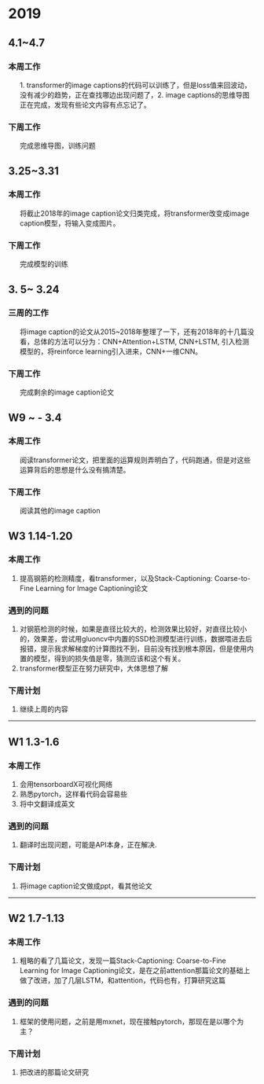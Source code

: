 # 2019

## 4.1~4.7
### 本周工作
<ol>1. transformer的image captions的代码可以训练了，但是loss值来回波动，没有减少的趋势，正在查找哪边出现问题了，2. image captions的思维导图正在完成，发现有些论文内容有点忘记了。</ol>

### 下周工作  
<ol>完成思维导图，训练问题</ol>

## 3.25~3.31 

### 本周工作

<ol>将截止2018年的image caption论文归类完成，将transformer改变成image caption模型，将输入变成图片。</ol>

### 下周工作

<ol>完成模型的训练</ol>


## 3. 5~ 3.24

### 三周的工作
<ol>将image caption的论文从2015~2018年整理了一下，还有2018年的十几篇没看，总体的方法可以分为：CNN+Attention+LSTM, CNN+LSTM, 引入检测模型的，将reinforce learning引入进来，CNN+一维CNN。
</ol>

### 下周工作
<ol>完成剩余的image caption论文</ol>

## W9 ~ - 3.4 

### 本周工作

<ol>
    阅读transformer论文，把里面的运算规则弄明白了，代码跑通，但是对这些运算背后的思想是什么没有搞清楚。</ol>

### 下周工作

<ol>阅读其他的image caption</ol>


## W3 1.14-1.20

### 本周工作

<ol>
<li>提高钢筋的检测精度，看transformer，以及Stack-Captioning: Coarse-to-Fine Learning for Image Captioning论文</li>
</ol>

### 遇到的问题 

<ol>
<li>对钢筋检测的时候，如果是直径比较大的，检测效果比较好，对直径比较小的，效果差，尝试用gluoncv中内置的SSD检测模型进行训练，数据喂进去后报错，提示我求解梯度的计算图找不到，目前没有找到根本原因，但是使用内置的模型，得到的损失值是零，猜测应该和这个有关。</li>
<li>transformer模型正在努力研究中，大体思想了解</li>
</ol>

### 下周计划 

<ol>
<li>继续上周的内容</li>
</ol>



-----------------------------------------------------------------------------------------------------------------------------------------------------------

## W1 1.3-1.6
### 本周工作
<ol>
<li>会用tensorboardX可视化网络</li>
<li>熟悉pytorch，这样看代码会容易些</li>
<li>将中文翻译成英文</li>
</ol>

### 遇到的问题 
<ol>
<li>翻译时出现问题，可能是API本身，正在解决.
</li>
</ol>

### 下周计划 
<ol>
<li>将image caption论文做成ppt，看其他论文</li>
</ol>


----------------------------------------------------------------------------------------------------------------------------------------------------------

## W2 1.7-1.13

### 本周工作

<ol>
<li>粗略的看了几篇论文，发现一篇Stack-Captioning: Coarse-to-Fine Learning for Image Captioning论文，是在之前attention那篇论文的基础上做了改进，加了几层LSTM，和attention，代码也有，打算研究这篇</li>
</ol>

### 遇到的问题 

<ol>
<li>框架的使用问题，之前是用mxnet，现在接触pytorch，那现在是以哪个为主？
</li>
</ol>

### 下周计划 

<ol>
<li>把改进的那篇论文研究</li>
</ol>

